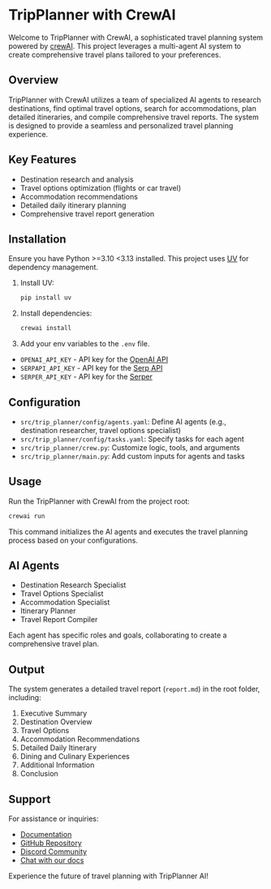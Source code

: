 # TripPlanner with CrewAI

Welcome to TripPlanner with CrewAI, a sophisticated travel planning system powered by [crewAI](https://crewai.com). This project leverages a multi-agent AI system to create comprehensive travel plans tailored to your preferences.

## Overview

TripPlanner with CrewAI utilizes a team of specialized AI agents to research destinations, find optimal travel options, search for accommodations, plan detailed itineraries, and compile comprehensive travel reports. The system is designed to provide a seamless and personalized travel planning experience.

## Key Features

- Destination research and analysis
- Travel options optimization (flights or car travel)
- Accommodation recommendations
- Detailed daily itinerary planning
- Comprehensive travel report generation

## Installation

Ensure you have Python >=3.10 <3.13 installed. This project uses [UV](https://docs.astral.sh/uv/) for dependency management.

1. Install UV:

   ```bash
   pip install uv
   ```

2. Install dependencies:

   ```bash
   crewai install
   ```

3. Add your env variables to the `.env` file.

* `OPENAI_API_KEY` - API key for the [OpenAI API](https://platform.openai.com/docs/guides)
* `SERPAPI_API_KEY` - API key for the [Serp API](https://serpapi.com/dashboard)
* `SERPER_API_KEY` - API key for the [Serper](https://serper.dev/)

## Configuration

- `src/trip_planner/config/agents.yaml`: Define AI agents (e.g., destination researcher, travel options specialist)
- `src/trip_planner/config/tasks.yaml`: Specify tasks for each agent
- `src/trip_planner/crew.py`: Customize logic, tools, and arguments
- `src/trip_planner/main.py`: Add custom inputs for agents and tasks

## Usage

Run the TripPlanner with CrewAI from the project root:

```bash
crewai run
```

This command initializes the AI agents and executes the travel planning process based on your configurations.

## AI Agents

- Destination Research Specialist
- Travel Options Specialist
- Accommodation Specialist
- Itinerary Planner
- Travel Report Compiler

Each agent has specific roles and goals, collaborating to create a comprehensive travel plan.

## Output

The system generates a detailed travel report (`report.md`) in the root folder, including:

1. Executive Summary
2. Destination Overview
3. Travel Options
4. Accommodation Recommendations
5. Detailed Daily Itinerary
6. Dining and Culinary Experiences
7. Additional Information
8. Conclusion

## Support

For assistance or inquiries:

- [Documentation](https://docs.crewai.com)
- [GitHub Repository](https://github.com/joaomdmoura/crewai)
- [Discord Community](https://discord.com/invite/X4JWnZnxPb)
- [Chat with our docs](https://chatg.pt/DWjSBZn)

Experience the future of travel planning with TripPlanner AI!
